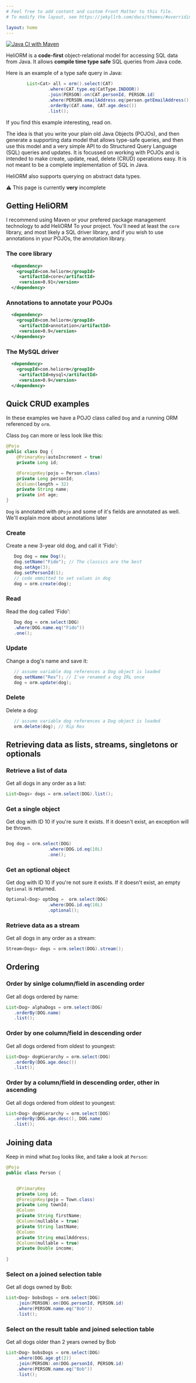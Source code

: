 ```yaml
---
# Feel free to add content and custom Front Matter to this file.
# To modify the layout, see https://jekyllrb.com/docs/themes/#overriding-theme-defaults

layout: home
---
```


[![Java CI with Maven](https://github.com/HeliORM/HeliORM/actions/workflows/maven.yml/badge.svg)](https://github.com/HeliORM/HeliORM/actions/workflows/maven.yml)

HeliORM is a **code-first** object-relational model for accessing SQL data from Java. It allows **compile time type safe** SQL queries from Java code.

Here is an example of a type safe query in Java:

```java
        List<Cat> all = orm().select(CAT)
                .where(CAT.type.eq(CatType.INDOOR))
                .join(PERSON).on(CAT.personId, PERSON.id)
                .where(PERSON.emailAddress.eq(person.getEmailAddress()))
                .orderBy(CAT.name, CAT.age.desc())
                .list();
```

If you find this example interesting, read on.

The idea is that you write your plain old Java Objects (POJOs), and then generate a supporting data model that allows type-safe queries, and then use this model and a very simple API to do Structured Query Language (SQL) queries and updates. It is focussed on working with POJOs and is intended to make create, update, read, delete (CRUD) operations easy. It is not meant to be a complete implementation of SQL in Java.

HeliORM also supports querying on abstract data types.

:warning: This page is currently **very** incomplete


## Getting HeliORM

I recommend using Maven or your prefered package management technology to add HeliORM To your project. You'll need at least the `core` library, and most likely a SQL driver library, and if you wish to use annotations in your POJOs, the annotation library.

### The core library

```xml
  <dependency>
    <groupId>com.heliorm</groupId>
     <artifactId>core</artifactId>
     <version>0.91</version>
  </dependency>
```

### Annotations to annotate your POJOs

```xml
  <dependency>
    <groupId>com.heliorm</groupId>
     <artifactId>annotation</artifactId>
     <version>0.9</version>
  </dependency>
```

### The MySQL driver

```xml
  <dependency>
    <groupId>com.heliorm</groupId>
     <artifactId>mysql</artifactId>
     <version>0.9</version>
  </dependency>
```


## Quick CRUD examples

In these examples we have a POJO class called `Dog` and a running ORM referenced by `orm`.

Class `Dog` can more or less look like this:

```java
@Pojo
public class Dog {
    @PrimaryKey(autoIncrement = true)
    private Long id;

    @ForeignKey(pojo = Person.class)
    private Long personId;
    @Column(length = 32)
    private String name;
    private int age;
}   
```

`Dog` is annotated with `@Pojo` and some of it's fields are annotated as well. We'll explain more about annotations later

### Create

Create a new 3-year old dog, and call it 'Fido':

```java
   Dog dog = new Dog();
   dog.setName("Fido"); // The classics are the best
   dog.setAge(3);
   dog.setPersonId(1);
   // code ommitted to set values in dog 
   dog = orm.create(dog);
```

### Read

Read the dog called 'Fido':

```java 
   Dog dog = orm.select(DOG)
   .where(DOG.name.eq("Fido"))
   .one();
```

### Update

Change a dog's name and save it:

```java 
   // assume variable dog references a Dog object is loaded 
   dog.setName("Rex"); // I've renamed a dog IRL once 
   dog = orm.update(dog);
```

### Delete

Delete a dog:

```java
   // assume variable dog references a Dog object is loaded 
   orm.delete(dog); // Rip Rex 
```


## Retrieving data as lists, streams, singletons or optionals

### Retrieve a list of data

Get all dogs in any order as a list:

```java
List<Dogs> dogs = orm.select(DOG).list();
```

### Get a single object

Get dog with ID 10 if you're sure it exists. If it doesn't exist, an exception will be thrown.

```java

Dog dog = orm.select(DOG)
                .where(DOG.id.eq(10L)
                .one();
```

### Get an optional object

Get dog with ID 10 if you're not sure it exists. If it doesn't exist, an empty `Optional` is returned.

```java
Optional<Dog> optDog =  orm.select(DOG)
                .where(DOG.id.eq(10L)
                .optional();
```

### Retrieve data as a stream

Get all dogs in any order as a stream:

```java
Stream<Dogs> dogs = orm.select(DOG).stream();
```

## Ordering


### Order by sinlge column/field in ascending order

Get all dogs ordered by name:

```java
List<Dog> alphaDogs = orm.select(DOG)
   .orderBy(DOG.name)
   .list();
```

### Order by one column/field in descending order

Get all dogs ordered from oldest to youngest:

```java
List<Dog> dogHierarchy = orm.select(DOG)
   .orderBy(DOG.age.desc())
   .list();
```

### Order by a column/field in descending order, other in ascending

Get all dogs ordered from oldest to youngest:

```java
List<Dog> dogHierarchy = orm.select(DOG)
   .orderBy(DOG.age.desc(), DOG.name)
   .list();
```


## Joining data


Keep in mind what `Dog` looks like, and take a look at `Person`:

```java
@Pojo
public class Person {


    @PrimaryKey
    private Long id;
    @ForeignKey(pojo = Town.class)
    private Long townId;
    @Column
    private String firstName;
    @Column(nullable = true)
    private String lastName;
    @Column
    private String emailAddress;
    @Column(nullable = true)
    private Double income;
	
}

````

### Select on a joined selection table

Get all dogs owned by Bob:

```java
List<Dog> bobsDogs = orm.select(DOG)
    .join(PERSON).on(DOG.personId, PERSON.id)
    .where(PERSON.name.eq("Bob"))
    .list();
```

###  Select on the result table and joined selection table

Get all dogs older than 2 years owned by Bob

```java
List<Dog> bobsDogs = orm.select(DOG)
	.where(DOG.age.gt(2))
    .join(PERSON).on(DOG.personId, PERSON.id)
    .where(PERSON.name.eq("Bob"))
    .list();
```

